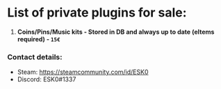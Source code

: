 
# List of private plugins for sale:

1. **Coins/Pins/Music kits - Stored in DB and always up to date (eItems required) - `15€`**

### Contact details:

- Steam: https://steamcommunity.com/id/ESK0
- Discord: ESK0#1337
